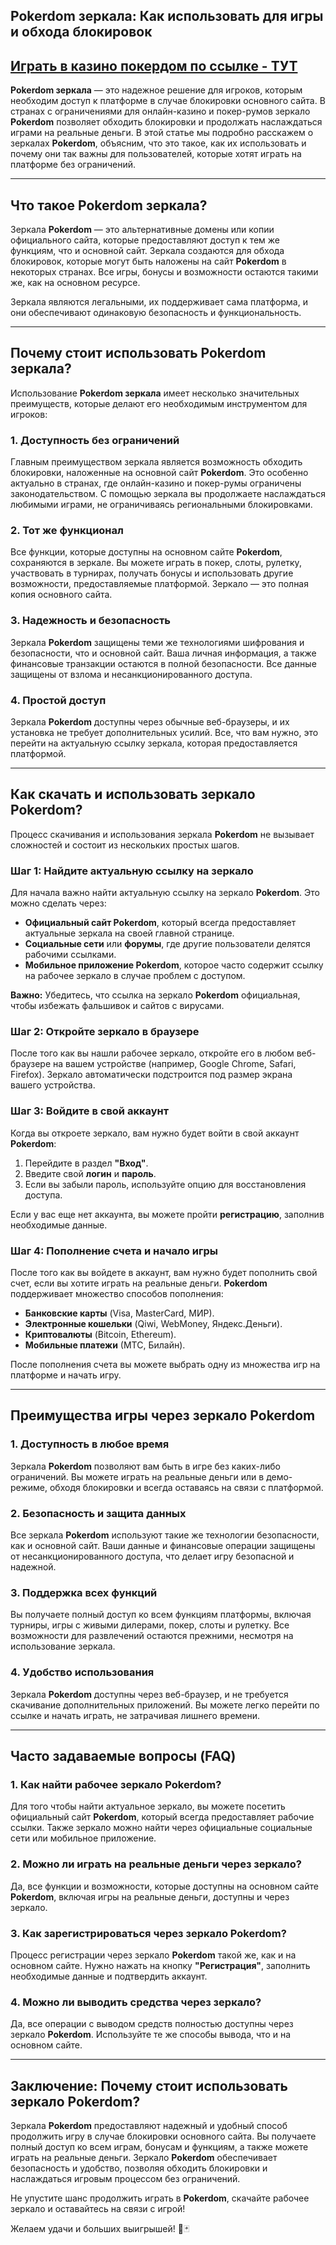 ## Pokerdom зеркала: Как использовать для игры и обхода блокировок

## [**Играть в казино покердом по ссылке - ТУТ**](https://brandplay.link/FwVc4f)

**Pokerdom зеркала** — это надежное решение для игроков, которым необходим доступ к платформе в случае блокировки основного сайта. В странах с ограничениями для онлайн-казино и покер-румов зеркало **Pokerdom** позволяет обходить блокировки и продолжать наслаждаться играми на реальные деньги. В этой статье мы подробно расскажем о зеркалах **Pokerdom**, объясним, что это такое, как их использовать и почему они так важны для пользователей, которые хотят играть на платформе без ограничений.

***

## Что такое Pokerdom зеркала?

Зеркала **Pokerdom** — это альтернативные домены или копии официального сайта, которые предоставляют доступ к тем же функциям, что и основной сайт. Зеркала создаются для обхода блокировок, которые могут быть наложены на сайт **Pokerdom** в некоторых странах. Все игры, бонусы и возможности остаются такими же, как на основном ресурсе.

Зеркала являются легальными, их поддерживает сама платформа, и они обеспечивают одинаковую безопасность и функциональность.

***

## Почему стоит использовать Pokerdom зеркала?

Использование **Pokerdom зеркала** имеет несколько значительных преимуществ, которые делают его необходимым инструментом для игроков:

### 1. **Доступность без ограничений**

Главным преимуществом зеркала является возможность обходить блокировки, наложенные на основной сайт **Pokerdom**. Это особенно актуально в странах, где онлайн-казино и покер-румы ограничены законодательством. С помощью зеркала вы продолжаете наслаждаться любимыми играми, не ограничиваясь региональными блокировками.

### 2. **Тот же функционал**

Все функции, которые доступны на основном сайте **Pokerdom**, сохраняются в зеркале. Вы можете играть в покер, слоты, рулетку, участвовать в турнирах, получать бонусы и использовать другие возможности, предоставляемые платформой. Зеркало — это полная копия основного сайта.

### 3. **Надежность и безопасность**

Зеркала **Pokerdom** защищены теми же технологиями шифрования и безопасности, что и основной сайт. Ваша личная информация, а также финансовые транзакции остаются в полной безопасности. Все данные защищены от взлома и несанкционированного доступа.

### 4. **Простой доступ**

Зеркала **Pokerdom** доступны через обычные веб-браузеры, и их установка не требует дополнительных усилий. Все, что вам нужно, это перейти на актуальную ссылку зеркала, которая предоставляется платформой.

***

## Как скачать и использовать зеркало Pokerdom?

Процесс скачивания и использования зеркала **Pokerdom** не вызывает сложностей и состоит из нескольких простых шагов.

### Шаг 1: Найдите актуальную ссылку на зеркало

Для начала важно найти актуальную ссылку на зеркало **Pokerdom**. Это можно сделать через:

* **Официальный сайт Pokerdom**, который всегда предоставляет актуальные зеркала на своей главной странице.
* **Социальные сети** или **форумы**, где другие пользователи делятся рабочими ссылками.
* **Мобильное приложение Pokerdom**, которое часто содержит ссылку на рабочее зеркало в случае проблем с доступом.

**Важно:** Убедитесь, что ссылка на зеркало **Pokerdom** официальная, чтобы избежать фальшивок и сайтов с вирусами.

### Шаг 2: Откройте зеркало в браузере

После того как вы нашли рабочее зеркало, откройте его в любом веб-браузере на вашем устройстве (например, Google Chrome, Safari, Firefox). Зеркало автоматически подстроится под размер экрана вашего устройства.

### Шаг 3: Войдите в свой аккаунт

Когда вы откроете зеркало, вам нужно будет войти в свой аккаунт **Pokerdom**:

1. Перейдите в раздел **"Вход"**.
2. Введите свой **логин** и **пароль**.
3. Если вы забыли пароль, используйте опцию для восстановления доступа.

Если у вас еще нет аккаунта, вы можете пройти **регистрацию**, заполнив необходимые данные.

### Шаг 4: Пополнение счета и начало игры

После того как вы войдете в аккаунт, вам нужно будет пополнить свой счет, если вы хотите играть на реальные деньги. **Pokerdom** поддерживает множество способов пополнения:

* **Банковские карты** (Visa, MasterCard, МИР).
* **Электронные кошельки** (Qiwi, WebMoney, Яндекс.Деньги).
* **Криптовалюты** (Bitcoin, Ethereum).
* **Мобильные платежи** (МТС, Билайн).

После пополнения счета вы можете выбрать одну из множества игр на платформе и начать игру.

***

## Преимущества игры через зеркало Pokerdom

### 1. **Доступность в любое время**

Зеркала **Pokerdom** позволяют вам быть в игре без каких-либо ограничений. Вы можете играть на реальные деньги или в демо-режиме, обходя блокировки и всегда оставаясь на связи с платформой.

### 2. **Безопасность и защита данных**

Все зеркала **Pokerdom** используют такие же технологии безопасности, как и основной сайт. Ваши данные и финансовые операции защищены от несанкционированного доступа, что делает игру безопасной и надежной.

### 3. **Поддержка всех функций**

Вы получаете полный доступ ко всем функциям платформы, включая турниры, игры с живыми дилерами, покер, слоты и рулетку. Все возможности для развлечений остаются прежними, несмотря на использование зеркала.

### 4. **Удобство использования**

Зеркала **Pokerdom** доступны через веб-браузер, и не требуется скачивание дополнительных приложений. Вы можете легко перейти по ссылке и начать играть, не затрачивая лишнего времени.

***

## Часто задаваемые вопросы (FAQ)

### 1. **Как найти рабочее зеркало Pokerdom?**

Для того чтобы найти актуальное зеркало, вы можете посетить официальный сайт **Pokerdom**, который всегда предоставляет рабочие ссылки. Также зеркало можно найти через официальные социальные сети или мобильное приложение.

### 2. **Можно ли играть на реальные деньги через зеркало?**

Да, все функции и возможности, которые доступны на основном сайте **Pokerdom**, включая игры на реальные деньги, доступны и через зеркало.

### 3. **Как зарегистрироваться через зеркало Pokerdom?**

Процесс регистрации через зеркало **Pokerdom** такой же, как и на основном сайте. Нужно нажать на кнопку **"Регистрация"**, заполнить необходимые данные и подтвердить аккаунт.

### 4. **Можно ли выводить средства через зеркало?**

Да, все операции с выводом средств полностью доступны через зеркало **Pokerdom**. Используйте те же способы вывода, что и на основном сайте.

***

## Заключение: Почему стоит использовать зеркало Pokerdom?

Зеркала **Pokerdom** предоставляют надежный и удобный способ продолжить игру в случае блокировки основного сайта. Вы получаете полный доступ ко всем играм, бонусам и функциям, а также можете играть на реальные деньги. Зеркало **Pokerdom** обеспечивает безопасность и удобство, позволяя обходить блокировки и наслаждаться игровым процессом без ограничений.

Не упустите шанс продолжить играть в **Pokerdom**, скачайте рабочее зеркало и оставайтесь на связи с игрой!

Желаем удачи и больших выигрышей! 🎰🃏
